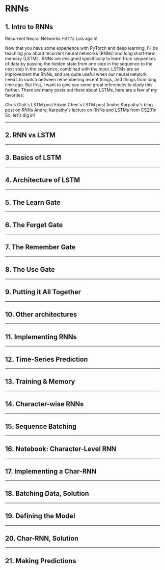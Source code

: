 # RNNs

## **1. Intro to RNNs**

Recurrent Neural Networks
Hi! It's Luis again!

Now that you have some experience with PyTorch and deep learning, I'll be teaching you about recurrent neural networks (RNNs) and long short-term memory (LSTM) . RNNs are designed specifically to learn from sequences of data by passing the hidden state from one step in the sequence to the next step in the sequence, combined with the input. LSTMs are an improvement the RNNs, and are quite useful when our neural network needs to switch between remembering recent things, and things from long time ago. But first, I want to give you some great references to study this further. There are many posts out there about LSTMs, here are a few of my favorites:

Chris Olah's LSTM post
Edwin Chen's LSTM post
Andrej Karpathy's blog post on RNNs
Andrej Karpathy's lecture on RNNs and LSTMs from CS231n
So, let's dig in!

---

## **2. RNN vs LSTM**

---

## **3. Basics of LSTM**

---

## **4. Architecture of LSTM**

---

## **5. The Learn Gate**

---

## **6. The Forget Gate**

---

## **7. The Remember Gate**

---

## **8. The Use Gate**

---

## **9. Putting it All Together**

---

## **10. Other architectures**

---

## **11. Implementing RNNs**

---

## **12. Time-Series Prediction**

---

## **13. Training & Memory**

---

## **14. Character-wise RNNs**

---

## **15. Sequence Batching**

---

## **16. Notebook: Character-Level RNN**

---

## **17. Implementing a Char-RNN**

---

## **18. Batching Data, Solution**

---

## **19. Defining the Model**

---

## **20. Char-RNN, Solution**

---

## **21. Making Predictions**
